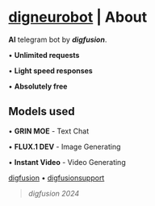 # [digneurobot](https://t.me/digneurobot) | About

**AI** telegram bot by _**digfusion**_. 

• **Unlimited requests**

• **Light speed responses**

• **Absolutely free**

## Models used

• **GRIN MOE** - Text Chat

• **FLUX.1 DEV** - Image Generating

• **Instant Video** - Video Generating

[digfusion](https://t.me/digfusionbot) • [digfusionsupport](https://t.me/digfusionsupport)

> _digfusion 2024_
